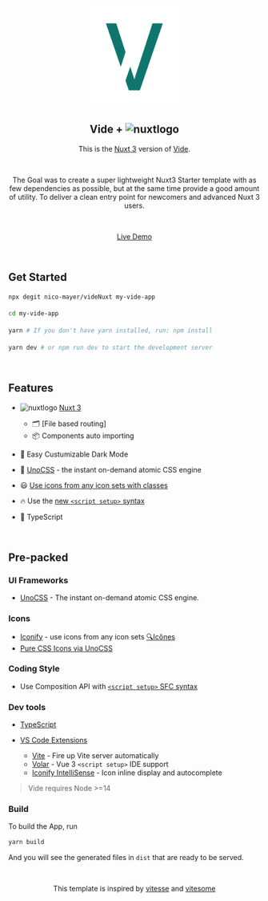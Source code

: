 <div align="center">
   <a href="https://github.com/nico-mayer/vide">
    <img src="/public/logo.svg" alt="Logo" width="200">
  </a>
  <h2><b>Vide + <img src="https://api.iconify.design/logos:nuxt-icon.svg" alt="nuxtlogo" width="27"></b></h2>
</div>

<p align='center'>
This is the <a href="https://github.com/nuxt/framework">Nuxt 3</a> version of <a href="https://github.com/Nico-Mayer/vide">Vide</a>.
</p>

<br>

<p align='center'>
The Goal was to create a super lightweight Nuxt3 Starter template with
        as few dependencies as possible, but at the same time provide a good
        amount of utility. To deliver a clean entry point for newcomers and
        advanced Nuxt 3 users.
</p>

<br>

<p align='center'>
<a href="https://vide-nuxt.vercel.app/" target="_blank">Live Demo</a>
</p>

<br>


## Get Started

```bash
npx degit nico-mayer/videNuxt my-vide-app

cd my-vide-app

yarn # If you don't have yarn installed, run: npm install

yarn dev # or npm run dev to start the development server
```

<br>

## Features

- <img src="https://api.iconify.design/logos:nuxt-icon.svg" alt="nuxtlogo" width="20"> [Nuxt 3](https://v3.nuxtjs.org/)
   - 🗂 [File based routing]
   - 📦 Components auto importing

- 🌙 Easy Custumizable Dark Mode



- 🎨 [UnoCSS](https://github.com/antfu/unocss) - the instant on-demand atomic CSS engine

- 😃 [Use icons from any icon sets with classes](https://github.com/antfu/unocss/tree/main/packages/preset-icons)

- 🔥 Use the [new `<script setup>` syntax](https://github.com/vuejs/rfcs/pull/227)

- 💪 TypeScript

<br>

## Pre-packed

### UI Frameworks

- [UnoCSS](https://github.com/antfu/unocss) - The instant on-demand atomic CSS engine.

### Icons

- [Iconify](https://iconify.design) - use icons from any icon sets [🔍Icônes](https://icones.netlify.app/)
- [Pure CSS Icons via UnoCSS](https://github.com/antfu/unocss/tree/main/packages/preset-icons)


### Coding Style

- Use Composition API with [`<script setup>` SFC syntax](https://github.com/vuejs/rfcs/pull/227)

### Dev tools

- [TypeScript](https://www.typescriptlang.org/)

- [VS Code Extensions](./.vscode/extensions.json)
  - [Vite](https://marketplace.visualstudio.com/items?itemName=antfu.vite) - Fire up Vite server automatically
  - [Volar](https://marketplace.visualstudio.com/items?itemName=johnsoncodehk.volar) - Vue 3 `<script setup>` IDE support
  - [Iconify IntelliSense](https://marketplace.visualstudio.com/items?itemName=antfu.iconify) - Icon inline display and autocomplete

> Vide requires Node >=14

### Build

To build the App, run

```bash
yarn build
```

And you will see the generated files in `dist` that are ready to be served.

<br>

<p align="center">This template is inspired by <a href="https://github.com/antfu/vitesse">vitesse</a> and <a href="https://github.com/alvarosabu/vitesome">vitesome</a></p>
